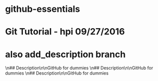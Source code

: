 # github-essentials
# Git Tutorial - hpi 09/27/2016
# also add_description branch
\n## Description\n\nGitHub for dummies
\n## Description\n\nGitHub for dummies
\n## Description\n\nGitHub for dummies
